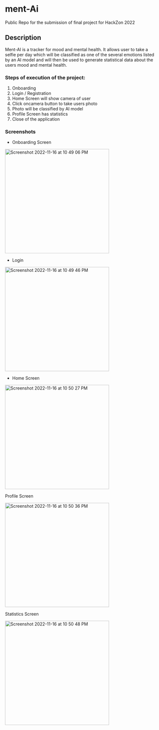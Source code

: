 
# ment-Ai

Public Repo for the submission of final project for HackZon 2022

## Description

Ment-AI is a tracker for mood and mental health. It allows user to take a selfie per day which will be classified as one of the several emotions listed by an AI model and will then be used to generate statistical data about the users mood and mental health.



### Steps of execution of the project:


1. Onboarding
2. Login / Registration
3. Home Screen will show camera of user
4. Click oncamera button to take users photo
5. Photo will be classified by AI model
6. Profile Screen has statistics
7. Close of the application

### Screenshots

- Onboarding Screen

<img width="343" alt="Screenshot 2022-11-16 at 10 49 06 PM" src="https://user-images.githubusercontent.com/110286289/202251719-b8359338-1ba7-425e-9f9d-30e5b4b9be5d.png">

- Login

<img width="343" alt="Screenshot 2022-11-16 at 10 49 46 PM" src="https://user-images.githubusercontent.com/110286289/202251784-8f7b13c6-23d2-489e-ae9b-9fdea968e3ca.png">

- Home Screen

<img width="343" alt="Screenshot 2022-11-16 at 10 50 27 PM" src="https://user-images.githubusercontent.com/110286289/202251828-025c6e66-d140-4a2b-9068-33c6a5b6c56c.png">


Profile Screen

<img width="343" alt="Screenshot 2022-11-16 at 10 50 36 PM" src="https://user-images.githubusercontent.com/110286289/202251888-9f8a5b69-6417-41ce-bfaa-3e7a967ed098.png">


Statistics Screen

<img width="343" alt="Screenshot 2022-11-16 at 10 50 48 PM" src="https://user-images.githubusercontent.com/110286289/202251925-07f562a7-5543-4316-81ba-15b413372e75.png">


